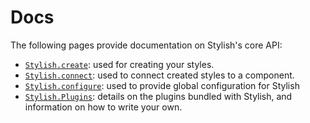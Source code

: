 # Docs

The following pages provide documentation on Stylish's core API:

- [`Stylish.create`][create-url]: used for creating your styles.
- [`Stylish.connect`][connect-url]: used to connect created styles to a component.
- [`Stylish.configure`][configure-url]: used to provide global configuration for Stylish
- [`Stylish.Plugins`][plugins-url]: details on the plugins bundled with Stylish, and information on how to write your own.



[create-url]: https://github.com/lemonmade/react-stylish/tree/master/docs/create.md
[connect-url]: https://github.com/lemonmade/react-stylish/tree/master/docs/connect.md
[configure-url]: https://github.com/lemonmade/react-stylish/tree/master/docs/configure.md
[plugins-url]: https://github.com/lemonmade/react-stylish/tree/master/docs/plugins.md
